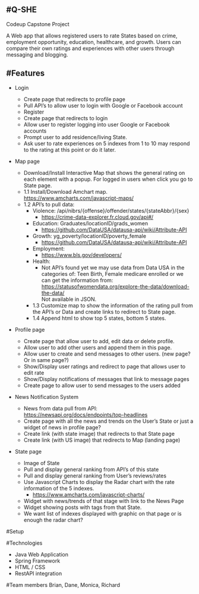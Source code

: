 #Q-SHE
-
Codeup Capstone Project

A Web app that allows registered users to rate States based on crime, employment opportunity, education, healthcare, and growth. Users can compare their own ratings and experiences with other users through messaging and blogging.

#Features
--

* Login 
    * Create page that redirects to profile page
    * Pull API’s to allow user to login with Google or Facebook account
    * Register
    * Create page that redirects to login
    * Allow user to register logging into user Google or Facebook accounts
    * Prompt user to add residence/living State. 
    * Ask user to rate experiences on 5 indexes from 1 to 10 may respond to the rating at this point or do it later.

* Map page
    * Download/Install Interactive Map that shows the general rating on each element with a popup. For logged in users when click you go to State page.
    * 1.1 Install/Download Amchart map. https://www.amcharts.com/javascript-maps/ 
    * 1.2 API’s  to pull data:
        * Violence: /api/nibrs/{offense}/offender/states/{stateAbbr}/{sex}
		    * https://crime-data-explorer.fr.cloud.gov/api#/
        * Education: Graduates/locationID/grads_women
            * https://github.com/DataUSA/datausa-api/wiki/Attribute-API 
        * Growth: yg_poverty/locationID/poverty_female
            * https://github.com/DataUSA/datausa-api/wiki/Attribute-API 
        * Employment: 
            * https://www.bls.gov/developers/
        * Health: 
            * Not API’s found yet we may use data from Data USA in the categories of: 
Teen Birth, Female medicare enrolled or we can get the information from: 
https://statusofwomendata.org/explore-the-data/download-the-data/  
Not available in JSON. 
        * 1.3 Customize map  to show the information of the rating pull from the API’s or Data  and create links to redirect to State page.
        * 1.4 Append html to show top 5 states, bottom 5 states.
* Profile page
    * Create page that allow user to add,  edit data  or delete profile.
    * Allow user to add other users and append them in this page.
    * Allow user to create and send messages to other users. (new page? Or in same page?)
    * Show/Display user ratings  and redirect to page that allows user to edit rate 
    * Show/Display notifications of messages  that link to message pages
    * Create page to allow user to send messages to the users added
*  News Notification System 
    * News from data pull from  API: https://newsapi.org/docs/endpoints/top-headlines
    * Create page with all the news and trends on the User’s State or just a widget of news in profile page?
    * Create link (with state image) that redirects to that State page
    * Create link (with US image) that redirects to Map (landing page)
* State page
    * Image of State
    * Pull and display general ranking from API’s of this state
    * Pull and display general ranking from User’s reviews/rates
    * Use Javascript Charts to display the Radar chart with the rate information of the 5 indexes.
        * https://www.amcharts.com/javascript-charts/ 
    * Widget with news/trends of that stage with link to the News Page
    * Widget showing posts with tags from that State.
    * We want list of indexes displayed with graphic on that page or is enough the radar chart?







#Setup


#Technologies
* Java Web Application
* Spring Framework 
* HTML / CSS
* RestAPI integration 


#Team members 
Brian, Dane, Monica, Richard

